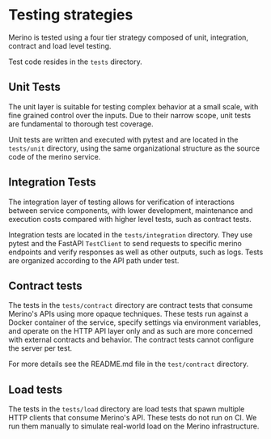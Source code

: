 # Testing strategies

Merino is tested using a four tier strategy composed of unit, integration, contract
and load level testing.

Test code resides in the `tests` directory.

## Unit Tests

The unit layer is suitable for testing complex behavior at a small scale, with fine
grained control over the inputs. Due to their narrow scope, unit tests are fundamental
to thorough test coverage.

Unit tests are written and executed with pytest and are located in the `tests/unit`
directory, using the same organizational structure as the source code of the merino
service.
## Integration Tests

The integration layer of testing allows for verification of interactions between
service components, with lower development, maintenance and execution costs compared
with higher level tests, such as contract tests.

Integration tests are located in the `tests/integration` directory. They use pytest and
the FastAPI `TestClient` to send requests to specific merino endpoints and verify
responses as well as other outputs, such as logs. Tests are organized according to the
API path under test.

## Contract tests

The tests in the `tests/contract` directory are contract tests
that consume Merino's APIs using more opaque techniques. These tests run against
a Docker container of the service, specify settings via environment variables,
and operate on the HTTP API layer only and as such are more concerned with
external contracts and behavior. The contract tests cannot configure the server
per test.

For more details see the README.md file in the `test/contract`
directory.

## Load tests

The tests in the `tests/load` directory are load tests that
spawn multiple HTTP clients that consume Merino's API. These tests do not run on
CI. We run them manually to simulate real-world load on the Merino infrastructure.
